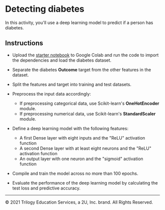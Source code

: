 # Detecting diabetes

In this activity, you'll use a deep learning model to predict if a person has diabetes.

## Instructions

* Upload the [starter notebook](Unsolved\DetectingDiabetes.ipynb) to Google Colab and run the code to import the dependencies and load the diabetes dataset.

* Separate the diabetes **Outcome** target from the other features in the dataset.

* Split the features and target into training and test datasets.

* Preprocess the input data accordingly:

  * If preprocessing categorical data, use Scikit-learn's **OneHotEncoder** module.
  * If preprocessing numerical data, use Scikit-learn's **StandardScaler** module.

* Define a deep learning model with the following features:

  * A first Dense layer with eight inputs and the "ReLU" activation function
  * A second Dense layer with at least eight neurons and the "ReLU" activation function
  * An output layer with one neuron and the "sigmoid" activation function

* Compile and train the model across no more than 100 epochs.

* Evaluate the performance of the deep learning model by calculating the test loss and predictive accuracy.

---

© 2021 Trilogy Education Services, a 2U, Inc. brand. All Rights Reserved.	
